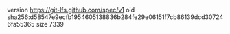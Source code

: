 version https://git-lfs.github.com/spec/v1
oid sha256:d58547e9ecfb1954605138836b284fe29e06151f7cb86139dcd307246fa55365
size 7339
